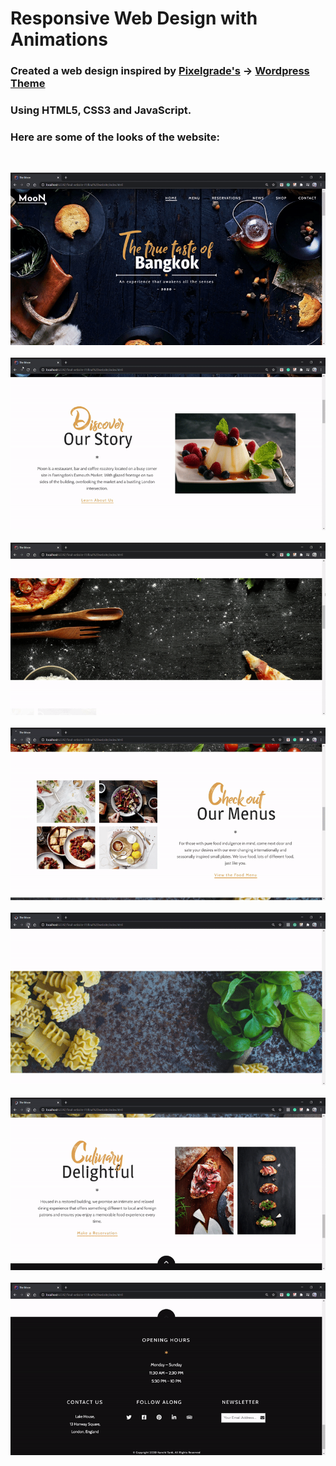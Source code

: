 # Responsive Web Design with Animations

### Created a web design inspired by [Pixelgrade's](https://pixelgrade.com/) -> [Wordpress Theme](https://pixelgrade.com/themes/restaurants/rosa2/)
### Using HTML5, CSS3 and JavaScript.
### Here are some of the looks of the website:
<br>

![](https://raw.githubusercontent.com/kanchitank/Responsive-Web-Design-Animations/master/gifs/1.gif)
<br><br>
![](https://raw.githubusercontent.com/kanchitank/Responsive-Web-Design-Animations/master/gifs/2.gif)
<br><br>
![](https://raw.githubusercontent.com/kanchitank/Responsive-Web-Design-Animations/master/gifs/3.gif)
<br><br>
![](https://raw.githubusercontent.com/kanchitank/Responsive-Web-Design-Animations/master/gifs/4.gif)
<br><br>
![](https://raw.githubusercontent.com/kanchitank/Responsive-Web-Design-Animations/master/gifs/5.gif)
<br><br>
![](https://raw.githubusercontent.com/kanchitank/Responsive-Web-Design-Animations/master/gifs/6.gif)
<br><br>
![](https://raw.githubusercontent.com/kanchitank/Responsive-Web-Design-Animations/master/gifs/7.gif)
<br><br>

